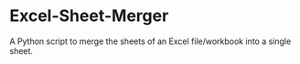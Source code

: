 # Excel-Sheet-Merger
A Python script to merge the sheets of an Excel file/workbook into a single sheet.
